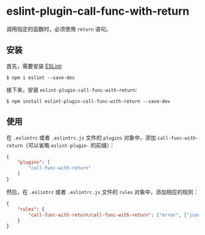 # eslint-plugin-call-func-with-return

调用指定的函数时，必须使用 `return` 语句。

## 安装

首先，需要安装 [ESLint](http://eslint.org):

```
$ npm i eslint --save-dev
```

接下来，安装 `eslint-plugin-call-func-with-return`:

```
$ npm install eslint-plugin-call-func-with-return --save-dev
```


## 使用

在 `.eslintrc` 或者 `.eslintrc.js` 文件的 `plugins` 对象中，添加 `call-func-with-return`（可以省略 `eslint-plugin-` 的前缀）：

```json
{
    "plugins": [
        "call-func-with-return"
    ]
}
```

然后，在 `.eslintrc` 或者 `.eslintrc.js` 文件的 `rules` 对象中，添加相应的规则：

```json
{
    "rules": {
        "call-func-with-return/call-func-with-return": ["error", ["jsonRet", "xmlRet"]]
    }
}
```





